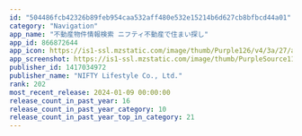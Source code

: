 ```yaml
---
id: "504486fcb42326b89feb954caa532aff480e532e15214b6d627cb8bfbcd44a01"
category: "Navigation"
app_name: "不動産物件情報検索 ニフティ不動産で住まい探し"
app_id: 866872644
app_icon: https://is1-ssl.mzstatic.com/image/thumb/Purple126/v4/3a/27/a4/3a27a4d8-05fd-863d-e73d-1ec3be49e3e0/AppIcon-1x_U007emarketing-0-7-0-85-220.png/1024x1024bb.png
app_screenshot: https://is1-ssl.mzstatic.com/image/thumb/PurpleSource116/v4/e7/ac/3f/e7ac3fbf-9dbd-8a0e-a536-95a4276b9dc2/83ea2c8c-59ce-45c1-8e2a-3e120793a85e_1284x2778_iPhoneX.png/1284x2778bb.png
publisher_id: 1417034972
publisher_name: "NIFTY Lifestyle Co., Ltd."
rank: 202
most_recent_release: 2024-01-09 00:00:00
release_count_in_past_year: 16
release_count_in_past_year_category: 10
release_count_in_past_year_top_in_category: 21
---
```

